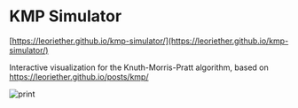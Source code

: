 # KMP Simulator

[https://leoriether.github.io/kmp-simulator/](https://leoriether.github.io/kmp-simulator/)

Interactive visualization for the Knuth-Morris-Pratt algorithm, based on
https://leoriether.github.io/posts/kmp/

![print](https://user-images.githubusercontent.com/8211902/215641434-3e7c5bba-4f04-4ce0-b23c-3113b820a8f5.png)
